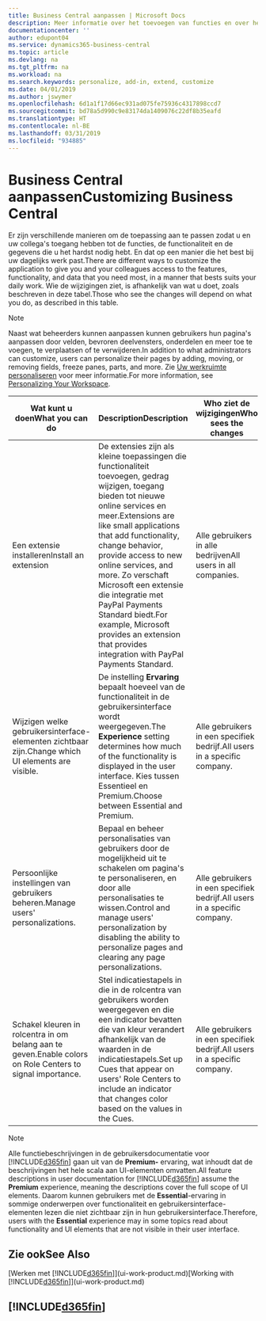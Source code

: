 ```yaml
---
title: Business Central aanpassen | Microsoft Docs
description: Meer informatie over het toevoegen van functies en over het aanpassen van Business Central.
documentationcenter: ''
author: edupont04
ms.service: dynamics365-business-central
ms.topic: article
ms.devlang: na
ms.tgt_pltfrm: na
ms.workload: na
ms.search.keywords: personalize, add-in, extend, customize
ms.date: 04/01/2019
ms.author: jswymer
ms.openlocfilehash: 6d1a1f17d66ec931ad075fe75936c4317898ccd7
ms.sourcegitcommit: bd78a5d990c9e83174da1409076c22df8b35eafd
ms.translationtype: HT
ms.contentlocale: nl-BE
ms.lasthandoff: 03/31/2019
ms.locfileid: "934885"
---
```

# <a name="customizing-business-central"></a><span data-ttu-id="ce7c8-103">Business Central aanpassen</span><span class="sxs-lookup"><span data-stu-id="ce7c8-103">Customizing Business Central</span></span>
<span data-ttu-id="ce7c8-104">Er zijn verschillende manieren om de toepassing aan te passen zodat u en uw collega's toegang hebben tot de functies, de functionaliteit en de gegevens die u het hardst nodig hebt. En dat op een manier die het best bij uw dagelijks werk past.</span><span class="sxs-lookup"><span data-stu-id="ce7c8-104">There are different ways to customize the application to give you and your colleagues access to the features, functionality, and data that you need most, in a manner that bests suits your daily work.</span></span> <span data-ttu-id="ce7c8-105">Wie de wijzigingen ziet, is afhankelijk van wat u doet, zoals beschreven in deze tabel.</span><span class="sxs-lookup"><span data-stu-id="ce7c8-105">Those who see the changes will depend on what you do, as described in this table.</span></span>

> [!NOTE]
> <span data-ttu-id="ce7c8-106">Naast wat beheerders kunnen aanpassen kunnen gebruikers hun pagina's aanpassen door velden, bevroren deelvensters, onderdelen en meer toe te voegen, te verplaatsen of te verwijderen.</span><span class="sxs-lookup"><span data-stu-id="ce7c8-106">In addition to what administrators can customize, users can personalize their pages by adding, moving, or removing fields, freeze panes, parts, and more.</span></span> <span data-ttu-id="ce7c8-107">Zie [Uw werkruimte personaliseren](ui-personalization-user.md) voor meer informatie.</span><span class="sxs-lookup"><span data-stu-id="ce7c8-107">For more information, see [Personalizing Your Workspace](ui-personalization-user.md).</span></span>

| <span data-ttu-id="ce7c8-108">Wat kunt u doen</span><span class="sxs-lookup"><span data-stu-id="ce7c8-108">What you can do</span></span>    |  <span data-ttu-id="ce7c8-109">Description</span><span class="sxs-lookup"><span data-stu-id="ce7c8-109">Description</span></span>  |  <span data-ttu-id="ce7c8-110">Who ziet de wijzigingen</span><span class="sxs-lookup"><span data-stu-id="ce7c8-110">Who sees the changes</span></span>  |  <span data-ttu-id="ce7c8-111">Meer informatie</span><span class="sxs-lookup"><span data-stu-id="ce7c8-111">More information</span></span>  |
|-----|---------------|---------|-------|
|<span data-ttu-id="ce7c8-112">Een extensie installeren</span><span class="sxs-lookup"><span data-stu-id="ce7c8-112">Install an extension</span></span>|<span data-ttu-id="ce7c8-113">De extensies zijn als kleine toepassingen die functionaliteit toevoegen, gedrag wijzigen, toegang bieden tot nieuwe online services en meer.</span><span class="sxs-lookup"><span data-stu-id="ce7c8-113">Extensions are like small applications that add functionality, change behavior, provide access to new online services, and more.</span></span> <span data-ttu-id="ce7c8-114">Zo verschaft Microsoft een extensie die integratie met PayPal Payments Standard biedt.</span><span class="sxs-lookup"><span data-stu-id="ce7c8-114">For example, Microsoft provides an extension that provides integration with PayPal Payments Standard.</span></span>|<span data-ttu-id="ce7c8-115">Alle gebruikers in alle bedrijven</span><span class="sxs-lookup"><span data-stu-id="ce7c8-115">All users in all companies.</span></span>|[<span data-ttu-id="ce7c8-116">Aanpassen met behulp van extensies</span><span class="sxs-lookup"><span data-stu-id="ce7c8-116">Customizing Using Extensions</span></span>](ui-extensions.md)|
|<span data-ttu-id="ce7c8-117">Wijzigen welke gebruikersinterface-elementen zichtbaar zijn.</span><span class="sxs-lookup"><span data-stu-id="ce7c8-117">Change which UI elements are visible.</span></span>|<span data-ttu-id="ce7c8-118">De instelling **Ervaring** bepaalt hoeveel van de functionaliteit in de gebruikersinterface wordt weergegeven.</span><span class="sxs-lookup"><span data-stu-id="ce7c8-118">The **Experience** setting determines how much of the functionality is displayed in the user interface.</span></span> <span data-ttu-id="ce7c8-119">Kies tussen Essentieel en Premium.</span><span class="sxs-lookup"><span data-stu-id="ce7c8-119">Choose between Essential and Premium.</span></span>|<span data-ttu-id="ce7c8-120">Alle gebruikers in een specifiek bedrijf.</span><span class="sxs-lookup"><span data-stu-id="ce7c8-120">All users in a specific company.</span></span>|[<span data-ttu-id="ce7c8-121">Wijzigen welke functies worden weergegeven</span><span class="sxs-lookup"><span data-stu-id="ce7c8-121">Changing Which Features are Displayed</span></span>](ui-experiences.md)|
|<span data-ttu-id="ce7c8-122">Persoonlijke instellingen van gebruikers beheren.</span><span class="sxs-lookup"><span data-stu-id="ce7c8-122">Manage users' personalizations.</span></span>|<span data-ttu-id="ce7c8-123">Bepaal en beheer personalisaties van gebruikers door de mogelijkheid uit te schakelen om pagina's te personaliseren, en door alle personalisaties te wissen.</span><span class="sxs-lookup"><span data-stu-id="ce7c8-123">Control and manage users' personalization by disabling the ability to personalize pages and clearing any page personalizations.</span></span>|<span data-ttu-id="ce7c8-124">Alle gebruikers in een specifiek bedrijf.</span><span class="sxs-lookup"><span data-stu-id="ce7c8-124">All users in a specific company.</span></span>|[<span data-ttu-id="ce7c8-125">Personalisaties beheren als beheerder</span><span class="sxs-lookup"><span data-stu-id="ce7c8-125">Managing Personalization as an Administrator</span></span>](ui-personalization-manage.md)|
|<span data-ttu-id="ce7c8-126">Schakel kleuren in rolcentra in om belang aan te geven.</span><span class="sxs-lookup"><span data-stu-id="ce7c8-126">Enable colors on Role Centers to signal importance.</span></span>|<span data-ttu-id="ce7c8-127">Stel indicatiestapels in die in de rolcentra van gebruikers worden weergegeven en die een indicator bevatten die van kleur verandert afhankelijk van de waarden in de indicatiestapels.</span><span class="sxs-lookup"><span data-stu-id="ce7c8-127">Set up Cues that appear on users' Role Centers to include an indicator that changes color based on the values in the Cues.</span></span>|<span data-ttu-id="ce7c8-128">Alle gebruikers in een specifiek bedrijf.</span><span class="sxs-lookup"><span data-stu-id="ce7c8-128">All users in a specific company.</span></span>|[<span data-ttu-id="ce7c8-129">Een gekleurde indicator instellen voor indicatiestapels</span><span class="sxs-lookup"><span data-stu-id="ce7c8-129">Setting Up a Colored Indicator on Cues</span></span>](admin-how-set-up-colored-indicator-on-cues.md)|

> [!NOTE]
> <span data-ttu-id="ce7c8-130">Alle functiebeschrijvingen in de gebruikersdocumentatie voor [!INCLUDE[d365fin](includes/d365fin_md.md)] gaan uit van de **Premium-** ervaring, wat inhoudt dat de beschrijvingen het hele scala aan UI-elementen omvatten.</span><span class="sxs-lookup"><span data-stu-id="ce7c8-130">All feature descriptions in user documentation for [!INCLUDE[d365fin](includes/d365fin_md.md)] assume the **Premium** experience, meaning the descriptions cover the full scope of UI elements.</span></span> <span data-ttu-id="ce7c8-131">Daarom kunnen gebruikers met de **Essential**-ervaring in sommige onderwerpen over functionaliteit en gebruikersinterface-elementen lezen die niet zichtbaar zijn in hun gebruikersinterface.</span><span class="sxs-lookup"><span data-stu-id="ce7c8-131">Therefore, users with the **Essential** experience may in some topics read about functionality and UI elements that are not visible in their user interface.</span></span>

## <a name="see-also"></a><span data-ttu-id="ce7c8-132">Zie ook</span><span class="sxs-lookup"><span data-stu-id="ce7c8-132">See Also</span></span>
<span data-ttu-id="ce7c8-133">[Werken met [!INCLUDE[d365fin](includes/d365fin_md.md)]](ui-work-product.md)</span><span class="sxs-lookup"><span data-stu-id="ce7c8-133">[Working with [!INCLUDE[d365fin](includes/d365fin_md.md)]](ui-work-product.md)</span></span>  

## [!INCLUDE[d365fin](includes/free_trial_md.md)]  
